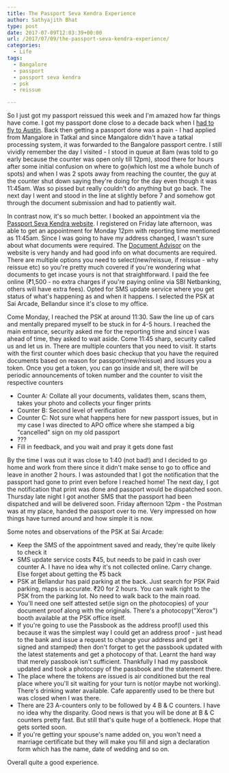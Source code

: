 ```yaml
---
title: The Passport Seva Kendra Experience
author: Sathyajith Bhat
type: post
date: 2017-07-09T12:03:39+00:00
url: /2017/07/09/the-passport-seva-kendra-experience/
categories:
  - Life
tags:
  - Bangalore
  - passport
  - passport seva kendra
  - psk
  - reissue

---
```

So I just got my passport reissued this week and I'm amazed how far things have come. I got my passport done close to a decade back when I [had to fly to Austin][1]. Back then getting a passport done was a pain - I had applied from Mangalore in Tatkal and since Mangalore didn't have a tatkal processing system, it was forwarded to the Bangalore passport centre. I still vividly remember the day I visited - I stood in queue at 8am (was told to go early because the counter was open only till 12pm), stood there for hours after some initial confusion on where to go(which lost me a whole bunch of spots) and when I was 2 spots away from reaching the counter, the guy at the counter shut down saying they're doing for the day even though it was 11:45am. Was so pissed but really couldn't do anything but go back. The next day I went and stood in the line at slightly before 7 and somehow got through the document submission and had to patiently wait.

<!--more-->

In contrast now, it's so much better. I booked an appointment via the <a href="https://portal2.passportindia.gov.in/AppOnlineProject/welcomeLink" target="_blank" rel="noopener">Passport Seva Kendra website</a>. I registered on Friday late afternoon, was able to get an appointment for Monday 12pm with reporting time mentioned as 11:45am. Since I was going to have my address changed, I wasn't sure about what documents were required. The <a href="https://portal2.passportindia.gov.in/AppOnlineProject/docAdvisor/attachmentAdvisorInp" target="_blank" rel="noopener">Document Advisor</a> on the website is very handy and had good info on what documents are required. There are multiple options you need to select(new/reissue, if reissue - why reissue etc) so you're pretty much covered if you're wondering what documents to get incase yours is not that straightforward. I paid the fee online (₹1,500 - no extra charges if you're paying online via SBI Netbanking, others will have extra fees). Opted for SMS update service where you get status of what's happening as and when it happens. I selected the PSK at Sai Arcade, Bellandur since it's close to my office.

Come Monday, I reached the PSK at around 11:30. Saw the line up of cars and mentally prepared myself to be stuck in for 4-5 hours. I reached the main entrance, security asked me for the reporting time and since I was ahead of time, they asked to wait aside. Come 11:45 sharp, security called us and let us in. There are multiple counters that you need to visit. It starts with the first counter which does basic checkup that you have the required documents based on reason for passport(new/reissue) and issues you a token. Once you get a token, you can go inside and sit, there will be periodic announcements of token number and the counter to visit the respective counters

  * Counter A: Collate all your documents, validates them, scans them, takes your photo and collects your finger prints
  * Counter B: Second level of verification
  * Counter C: Not sure what happens here for new passport issues, but in my case I was directed to APO office where she stamped a big "cancelled" sign on my old passport
  * ???
  * Fill in feedback, and you wait and pray it gets done fast

By the time I was out it was close to 1:40 (not bad!) and I decided to go home and work from there since it didn't make sense to go to office and leave in another 2 hours. I was astounded that I got the notification that the passport had gone to print even before I reached home! The next day, I got the notification that print was done and passport would be dispatched soon. Thursday late night I got another SMS that the passport had been dispatched and will be delivered soon. Friday afternoon 12pm - the Postman was at my place, handed the passport over to me. Very impressed on how things have turned around and how simple it is now.

Some notes and observations of the PSK at Sai Arcade:

  * Keep the SMS of the appointment saved and ready, they're quite likely to check it
  * SMS update service costs ₹45, but needs to be paid in cash over counter A. I have no idea why it's not collected online. Carry change. Else forget about getting the ₹5 back
  * PSK at Bellandur has paid parking at the back. Just search for PSK Paid parking, maps is accurate. ₹20 for 2 hours. You can walk right to the PSK from the parking lot. No need to walk back to the main road.
  * You'll need one self attested set(ie sign on the photocopies) of your document proof along with the originals. There's a photocopy("Xerox") booth available at the PSK office itself.
  * If you're going to use the Passbook as the address proof(I used this because it was the simplest way I could get an address proof - just head to the bank and issue a request to change your address and get it signed and stamped) then don't forget to get the passbook updated with the latest statements and get a photocopy of that. Learnt the hard way that merely passbook isn't sufficient. Thankfully I had my passbook updated and took a photocopy of the passbook and the statement there.
  * The place where the tokens are issued is air conditioned but the real place where you'll sit waiting for your turn is not(or maybe not working). There's drinking water available. Cafe apparently used to be there but was closed when I was there.
  * There are 23 A-counters only to be followed by 4 B & C counters. I have no idea why the disparity. Good news is that you will be done at B & C counters pretty fast. But still that's quite huge of a bottleneck. Hope that gets sorted soon.
  * If you're getting your spouse's name added on, you won't need a marriage certificate but they will make you fill and sign a declaration form which has the name, date of wedding and so on.

Overall quite a good experience.

 [1]: https://sathyabh.at/2008/11/22/experience-of-a-lifetime-the-mumbai-austin-flight/
